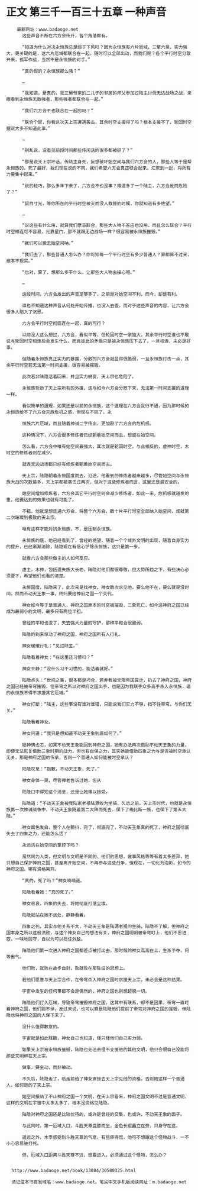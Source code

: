 # 正文 第三千一百三十五章 一种声音
        最新网址：www.badaoge.net
          这些声音不断在六方会传开，各个角落都有。
      
          “知道为什么对决永恒族总是弱于下风吗？因为永恒族有六片厄域，三擎六昊，实力强大，更关键的是，这六片厄域都联合在一起，随时可以全部出动，而我们呢？各个平行时空分散开来，孤军作战，当然不是永恒族的对手。”
      
          “真的假的？永恒族那么强？”
      
          …
      
          “我知道，是真的，我三舅爷家的二儿子的邻居的师父参加过陆主讨伐无边战场之战，亲眼看到永恒族无数强者，那些强者都联合在一起。”
      
          “我们六方会不也联合在一起的吗？”
      
          “联合个屁，你看这次天上宗遭遇袭击，其余时空支援得了吗？根本支援不了，轮回时空据说大多不知道此事。”
      
          …
      
          “别乱说，没看见前段时间那些传闲话的很多都被抓了？”
      
          “那是说天上宗坏话，传陆主身死，妄想破坏始空间与我们六方会的人，那些人等于是帮永恒族的，死了最好，我们现在说的不同，我们希望六方会真正联合起来，汇聚到一起，将所有力量集中起来。”
      
          “说的轻巧，那么多年下来了，六方会不也没事？难道多了一个陆主，六方会反而危险了？”
      
          “鼠目寸光，等你所在的平行时空被灭而没人救援的时候，你就知道有多绝望。”
      
          …
      
          “说这些有什么用，就算我们愿意联合，那些大人物不答应也没用，而且怎么联合？平行时空相连可不容易，光靠星门，那不就跟无边战场一样？很容易被永恒族摧毁。”
      
          “我们可以搬去始空间呐。”
      
          “我们去了，那些普通人怎么办？你可知每一个平行时空有多少普通人？算都算不过来，根本不现实。”
      
          “也对，算了，想那么多干什么，让那些大人物去操心吧。”
      
          …
      
          这段时间，六方会发出的声音足够多了，之前是对始空间不利，而今，却是有利。
      
          谁也不知道这种声音从何处开始传播，也没人去查，而对于这些声音的内容，让六方会很多人陷入了沉思。
      
          六方会平行时空彻底连在一起，真的可行？
      
          以前没人这么想过，六方会，看似平等，但轮回时空一家独大，其余平行时空谁也不敢说与轮回时空相连后会发生什么，而且彼此的矛盾只是被永恒族压下去了，一旦相连，未必是好事。
      
          但随着永恒族真正实力的暴露，分散的六方会就显得很脆弱，一旦永恒族打击一点，其余平行时空若无法第一时间支援，很容易被摧毁。
      
          此次若非陆隐活着回来，并且实力蜕变，天上宗也危险了。
      
          永恒族斩断了天上宗所有的外援，这与如今六方会分散下来，无法第一时间支援的道理一样。
      
          看似简单的道理，如果还是以前的永恒族，这个道理在六方会就行不通，因为那时候的永恒族给不了六方会灭族危机之感，但现在不同了，永
      
          恒族六片厄域，而且随着神诫二字传出，更加剧了六方会的危机感。
      
          这种情况下，六方会很多修炼者已经朝着始空间而去，想留在始空间。
      
          怎么看，六方会中唯有始空间最强大，其次就是轮回时空，与此相反的，虚神时空，木时空的修炼者则在减少。
      
          就连无边战场都已经有修炼者朝着始空间而去。
      
          天上宗，陆隐朝着永恒国度而去，沿途，他看到的修炼者越来越多，尽管始空间与永恒族大战的次数最多，天上宗都被袭击过两次，但对于这些修炼者而言，这里还是最安全的。
      
          始空间增加修炼者，六方会其它平行时空则会减少修炼者，如此一来，危机感就越发的重，他要达到的效果也就有可能了。
      
          不错，他就是想连通六方会，将整个六方会，数十片平行时空全部纳入始空间，成就第二次璀璨到极致的天上宗。
      
          唯有这样才能对抗永恒族，不，是压制永恒族。
      
          永恒族的底，他已经看到了，曾经的绝望，随着一个个域外文明的出现，随着自身实力的提升，已经渐渐消除，陆隐现在有信心铲除永恒族，这只是第一步。
      
          就看六方会那些做主的人如何反应。
      
          虚主，木神，包括遗失族大长老，陆隐对他们都很尊敬，但大势所趋之下，有些决心必须要下，希望他们也看的清楚。
      
          永恒国度，陆隐来了，此次来是找神女，神女数次求见他，要么他不在，要么就是没时间，然而不动天王象一事，终归要给神府之国一个交代。
      
          神女如今等于是普通人，神府之国原本的时空被摧毁，三象死亡，如今这神府之国已经成为最弱小的文明，最多只有两位半祖。
      
          曾经的平和也没了，失去强大力量的守护，那种平和会很脆弱。
      
          陆隐的到来惊动了神府之国，神府之国所有人行礼。
      
          神女缓缓行礼：“见过陆主。”
      
          陆隐看着神女：“在这里还习惯吗？”
      
          神女平静：“没什么习不习惯的，能活着就好。”
      
          陆隐点头：“世间之事，很多都是巧合，若非我被无限帝国算计，扔去了神府之国，神府之国已经被帝穹摧毁，但帝穹之所以对神府之国出手，也是因为我联手众多高手杀入永恒族，逼的永恒族不得不求援其它厄域。”
      
          神女打断：“陆主，这些事没有谁对谁错，只能说我们实力不够，挡不住帝穹，与你们无关。”
      
          陆隐看着神女。
      
          神女问道：“我只是想知道不动天王象到底如何了。”
      
          她神情忐忑，如果不动天王象能回到神府之国，她有办法再次借助不动天王象的力量，即便无法恢复借助三象时期的战力，但也有自保之力，其实她能借助四象之力与是否被时空承认无关，那是神府之国的传承，否则一个普通人如何能被时空承认？
      
          陆隐叹息：“抱歉，不动天王象，死了。”
      
          神女身体一晃，尽管禅老告诉过她，但从
      
          陆隐口中得知这个消息，还是让她难以接受。
      
          陆隐道：“不动天王象被我陆家老祖陆源收为坐骑，久远之前，天上宗时代，也就是永恒族第一次神诫战争中，不动天王象随着第二大陆而死去，保下了梅比斯一族，也保下了第五大陆。”
      
          神女面色发白，整个人在颤抖，完了，彻底完了，不动天王象真的死了，神府之国彻底失去了四象之力，还能怎么活？
      
          永远活在始空间的掌控下吗？
      
          虽然同为人类，但文明与文明是不同的，他们的思想，做事风格等等有着太多差异，她只想自己保护神府之国，甚至离开始空间，不再参与这些战争，但现在，一切化为泡影，如今的神府之国，哪有资格离开。
      
          “真的，死了吗？”神女喃喃道。
      
          陆隐看着她：“真的死了。”
      
          神女悲哀，四象的失去，将她彻底打落尘埃。
      
          陆隐就站在她不远处，静静看着。
      
          四象之死，其实与他关系不大，不动天王象是陆源老祖的坐骑，陆隐不了解，但神府之国本身之所以这般溃败，与这个神女自己的想法有关，神府之国明明被帝穹盯上，他们不思进取，一味地防守，自以为可以挡住外敌。
      
          陆隐他们第一次进入神府之国都差点被打出去，那时候的神女高高在上，生杀予夺，何等傲气。
      
          他们败，就败在故步自封，败就败在那陈旧的思想上。
      
          若他们愿意与天上宗合作，在帝穹杀入神府之国时求援天上宗，未必会是这种结果。
      
          宇宙中发生的任何事都不会是偶然的，神府之国也别想超脱一切。
      
          陆隐他们打入厄域，导致帝穹摧毁神府之国，这其中有联系，却不是因果，帝穹一直盯着神府之国，他们跑不掉，反过来说，也可以算是陆隐他们提前了帝穹对神府之国的摧毁，但陆隐也将神府之国的人保下来了。
      
          没什么值得歉意的。
      
          宇宙就是如此残酷，神女自己也知道，怪只怪他们自己实力弱。
      
          如果天上宗被永恒族摧毁，陆隐也无法责怪不支援他的其他文明，他只会恨自己没能将那些文明绑在天上宗。
      
          做事，要主动，而非被动。
      
          不久后，陆隐走了，临走前给了神女直接去天上宗见他的资格，否则她这样一个普通人，如何进的了天上宗。
      
          始空间接纳了不止神府之国一个文明，在天上宗看来，神府之国文明不过是普通文明，这样的文明在宇宙中太多太多了，根本没资格见陆隐。
      
          陆隐对神府之国还是比较优待的，或许是曾经的交集，也或许，不动天王象的面子。
      
          与此同时，第一厄域入口，斗胜天尊盘膝而坐，金色长棍矗立在旁，只身守在这。
      
          遥远之外，木季感受到斗胜天尊的气息，有些瘆得慌，他可不想跟这个怪物战斗，一不小心容易被打死。
      
          但，厄域入口距离斗胜天尊不远，想要进入，必须通过这个怪物，怎么办？
      
      
      http://www.badaoge.net/book/13084/30580325.html
      
      请记住本书首发域名：www.badaoge.net。笔尖中文手机版阅读网址：m.badaoge.net